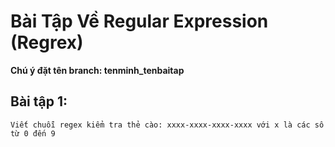 # Bài Tập Về Regular Expression (Regrex)

**Chú ý đặt tên branch: tenminh_tenbaitap**


## Bài tập 1:
    Viết chuỗi regex kiểm tra thẻ cào: xxxx-xxxx-xxxx-xxxx với x là các số từ 0 đến 9
